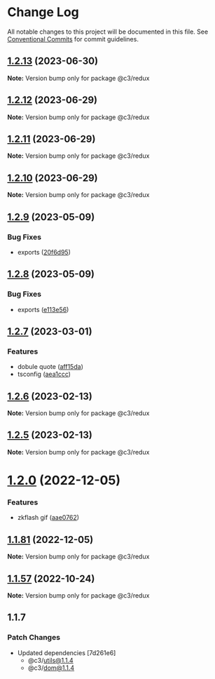# Change Log

All notable changes to this project will be documented in this file. See [Conventional Commits](https://conventionalcommits.org) for commit guidelines.

## [1.2.13](https://github.com/che3vinci/c3/compare/@c3/redux@1.2.12...@c3/redux@1.2.13) (2023-06-30)

**Note:** Version bump only for package @c3/redux

## [1.2.12](https://github.com/che3vinci/c3/compare/@c3/redux@1.2.10...@c3/redux@1.2.12) (2023-06-29)

**Note:** Version bump only for package @c3/redux

## [1.2.11](https://github.com/che3vinci/c3/compare/@c3/redux@1.2.10...@c3/redux@1.2.11) (2023-06-29)

**Note:** Version bump only for package @c3/redux

## [1.2.10](https://github.com/che3vinci/c3/compare/@c3/redux@1.2.9...@c3/redux@1.2.10) (2023-06-29)

**Note:** Version bump only for package @c3/redux

## [1.2.9](https://github.com/che3vinci/c3/compare/@c3/redux@1.2.8...@c3/redux@1.2.9) (2023-05-09)

### Bug Fixes

- exports ([20f6d95](https://github.com/che3vinci/c3/commit/20f6d95b2abde328befe989e49dc2889a2a8c2bf))

## [1.2.8](https://github.com/che3vinci/c3/compare/@c3/redux@1.2.7...@c3/redux@1.2.8) (2023-05-09)

### Bug Fixes

- exports ([e113e56](https://github.com/che3vinci/c3/commit/e113e56172b939439d4e073ae7e103bb1fa155d2))

## [1.2.7](https://github.com/che3vinci/c3/compare/@c3/redux@1.2.6...@c3/redux@1.2.7) (2023-03-01)

### Features

- dobule quote ([aff15da](https://github.com/che3vinci/c3/commit/aff15dae3f43ca86185abd8ec257aef68cf8d41b))
- tsconfig ([aea1ccc](https://github.com/che3vinci/c3/commit/aea1ccc7d62652a10355425b024c4953ece0a95a))

## [1.2.6](https://github.com/che3vinci/c3/compare/@c3/redux@1.2.5...@c3/redux@1.2.6) (2023-02-13)

**Note:** Version bump only for package @c3/redux

## [1.2.5](https://github.com/che3vinci/c3/compare/@c3/redux@1.2.0...@c3/redux@1.2.5) (2023-02-13)

**Note:** Version bump only for package @c3/redux

# [1.2.0](https://github.com/che3vinci/c3/compare/@c3/redux@1.1.80...@c3/redux@1.2.0) (2022-12-05)

### Features

- zkflash gif ([aae0762](https://github.com/che3vinci/c3/commit/aae0762161753d645be1458e8f0ace77cdbbb504))

## [1.1.81](https://github.com/che3vinci/c3/compare/@c3/redux@1.1.80...@c3/redux@1.1.81) (2022-12-05)

**Note:** Version bump only for package @c3/redux

## [1.1.57](https://github.com/che3vinci/c3/compare/@c3/redux@1.1.56...@c3/redux@1.1.57) (2022-10-24)

**Note:** Version bump only for package @c3/redux

## 1.1.7

### Patch Changes

- Updated dependencies [7d261e6]
  - @c3/utils@1.1.4
  - @c3/dom@1.1.4
